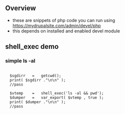 <!---
### <beg-file_info>
### document_metadata:
###   - caption: "public_snippet_demo"
###     dmid: "uu294frustrate_bronchial"
###     date: created="2019-08-15 14:59:59"
###     last: lastmod="2019-08-15 14:59:59"
###     tags: php,drupal,d7,devel
###     desc: |
###         ## Overview
###         * snippets for use with drupal d7 devel admin/devel/php
###     seealso: |
###         ## See also
###         * regain://uu529grako8smun
### <end-file_info>
--->

## Overview

* these are snippets of php code you can run using https://mydrupalsite.com/admin/devel/php
* this depends on installed and enabled devel module

## shell_exec demo

### simple ls -al

```

  $sgdirr   =   getcwd();
  print( $sgdirr ."\n\n" );
  //pass

  $vtemp    =   shell_exec('ls -al && pwd');
  $dumper   =   var_export( $vtemp , true );
  print( $dumper ."\n\n" );
  //pass

```